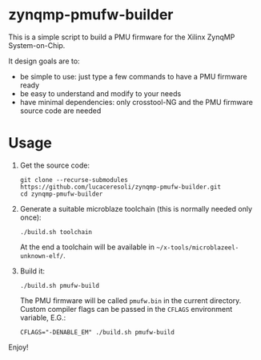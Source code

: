 zynqmp-pmufw-builder
====================

This is a simple script to build a PMU firmware for the Xilinx ZynqMP
System-on-Chip.

It design goals are to:

* be simple to use: just type a few commands to have a PMU firmware
  ready
* be easy to understand and modify to your needs
* have minimal dependencies: only crosstool-NG and the PMU firmware
  source code are needed



Usage
=====

1. Get the source code:

       git clone --recurse-submodules https://github.com/lucaceresoli/zynqmp-pmufw-builder.git
       cd zynqmp-pmufw-builder

2. Generate a suitable microblaze toolchain (this is normally needed
   only once):

       ./build.sh toolchain

   At the end a toolchain will be available in
   `~/x-tools/microblazeel-unknown-elf/`.

3. Build it:

       ./build.sh pmufw-build

   The PMU firmware will be called `pmufw.bin` in the current directory.
   Custom compiler flags can be passed in the `CFLAGS` environment
   variable, E.G.:

       CFLAGS="-DENABLE_EM" ./build.sh pmufw-build

Enjoy!
